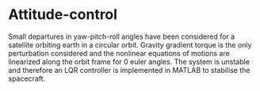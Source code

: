 # Attitude-control 
Small departures in yaw-pitch-roll angles have been considered for a satellite orbiting earth in a circular orbit. Gravity gradient torque is the only perturbation considered and the nonlinear equations of motions are linearized along the orbit frame for 0 euler angles. The system is unstable and therefore an LQR controller is implemented in MATLAB to stabilise the spacecraft.
